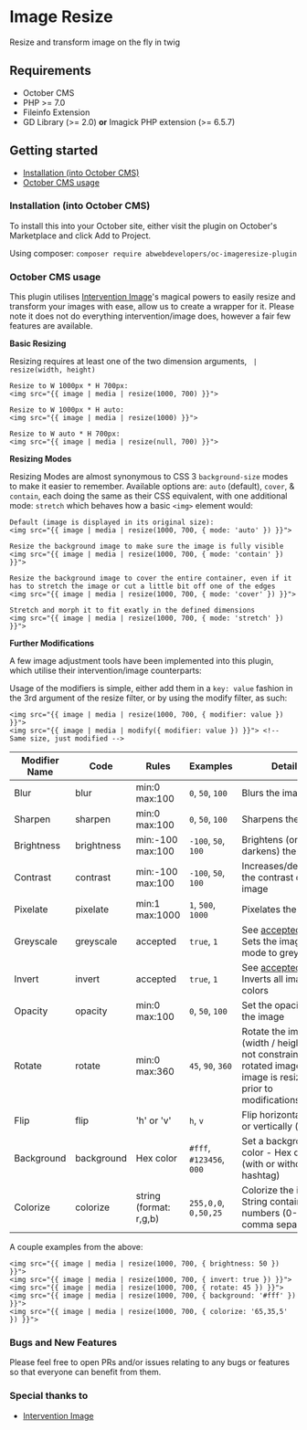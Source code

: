 # Image Resize

Resize and transform image on the fly in twig



## Requirements

- October CMS
- PHP >= 7.0
- Fileinfo Extension
- GD Library (>= 2.0) **or** Imagick PHP extension (>= 6.5.7)


## Getting started

- [Installation (into October CMS)]()
- [October CMS usage]()


### Installation (into October CMS)

To install this into your October site, either visit the plugin on October's Marketplace and click Add to Project.

Using composer: `composer require abwebdevelopers/oc-imageresize-plugin`


### October CMS usage

This plugin utilises [Intervention Image](https://github.com/Intervention/image)'s magical powers to easily resize and transform your images with ease, allow us to create a wrapper for it. Please note it does not do everything intervention/image does, however a fair few features are available.

**Basic Resizing**

Resizing requires at least one of the two dimension arguments, ` | resize(width, height)`
```
Resize to W 1000px * H 700px:
<img src="{{ image | media | resize(1000, 700) }}">

Resize to W 1000px * H auto:
<img src="{{ image | media | resize(1000) }}">

Resize to W auto * H 700px:
<img src="{{ image | media | resize(null, 700) }}">
```

**Resizing Modes**

Resizing Modes are almost synonymous to CSS 3 `background-size` modes to make it easier to remember. Available options are: `auto` (default), `cover`, & `contain`, each doing the same as their CSS equivalent, with one additional mode: `stretch` which behaves how a basic `<img>` element would:

```
Default (image is displayed in its original size):
<img src="{{ image | media | resize(1000, 700, { mode: 'auto' }) }}">

Resize the background image to make sure the image is fully visible
<img src="{{ image | media | resize(1000, 700, { mode: 'contain' }) }}">

Resize the background image to cover the entire container, even if it has to stretch the image or cut a little bit off one of the edges
<img src="{{ image | media | resize(1000, 700, { mode: 'cover' }) }}">

Stretch and morph it to fit exatly in the defined dimensions
<img src="{{ image | media | resize(1000, 700, { mode: 'stretch' }) }}">
```

**Further Modifications**

A few image adjustment tools have been implemented into this plugin, which utilise their intervention/image counterparts:

Usage of the modifiers is simple, either add them in a `key: value` fashion in the 3rd argument of the resize filter, or by using the modify filter, as such:

```
<img src="{{ image | media | resize(1000, 700, { modifier: value }) }}">
<img src="{{ image | media | modify({ modifier: value }) }}"> <!-- Same size, just modified -->
```

| Modifier Name | Code       | Rules                  | Examples                 | Details |
| ------------- | ---------- | ---------------------- | ------------------------ | ------- |
| Blur          | blur       | min:0 max:100          | `0`, `50`, `100`         | Blurs the image
| Sharpen       | sharpen    | min:0 max:100          | `0`, `50`, `100`         | Sharpens the image
| Brightness    | brightness | min:-100 max:100       | `-100`, `50`, `100`      | Brightens (or darkens) the image
| Contrast      | contrast   | min:-100 max:100       | `-100`, `50`, `100`      | Increases/decreases the contrast of the image
| Pixelate      | pixelate   | min:1 max:1000         | `1`, `500`, `1000`       | Pixelates the image
| Greyscale     | greyscale  | accepted               | `true`, `1`              | See [accepted](https://octobercms.com/docs/services/validation#rule-accepted) rule. Sets the image mode to greyscale |
| Invert        | invert     | accepted               | `true`, `1`              | See [accepted](https://octobercms.com/docs/services/validation#rule-accepted) rule. Inverts all image colors |
| Opacity       | opacity    | min:0 max:100          | `0`, `50`, `100`         | Set the opacity of the image
| Rotate        | rotate     | min:0 max:360          | `45`, `90`, `360`        | Rotate the image (width / height does not constrain the rotated image, the image is resized prior to modifications)
| Flip          | flip       | 'h' or 'v'             | `h`, `v`                 | Flip horizontally (h) or vertically (v) |
| Background    | background | Hex color              | `#fff`, `#123456`, `000` | Set a background color - Hex color (with or without hashtag) |
| Colorize      | colorize   | string (format: r,g,b) | `255,0,0`, `0,50,25`     | Colorize the image. String containing 3 numbers (0-255), comma separated |

A couple examples from the above:
```
<img src="{{ image | media | resize(1000, 700, { brightness: 50 }) }}">
<img src="{{ image | media | resize(1000, 700, { invert: true }) }}">
<img src="{{ image | media | resize(1000, 700, { rotate: 45 }) }}">
<img src="{{ image | media | resize(1000, 700, { background: '#fff' }) }}">
<img src="{{ image | media | resize(1000, 700, { colorize: '65,35,5' }) }}">
```

### Bugs and New Features

Please feel free to open PRs and/or issues relating to any bugs or features so that everyone can benefit from them.


### Special thanks to

- [Intervention Image](https://github.com/Intervention/image)
